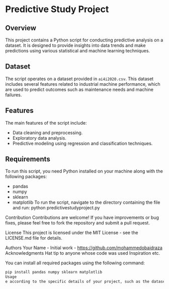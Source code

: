 # Predictive Study Project

## Overview
This project contains a Python script for conducting predictive analysis on a dataset. It is designed to provide insights into data trends and make predictions using various statistical and machine learning techniques.

## Dataset
The script operates on a dataset provided in `ai4i2020.csv`. This dataset includes several features related to industrial machine performance, which are used to predict outcomes such as maintenance needs and machine failures.

## Features
The main features of the script include:
- Data cleaning and preprocessing.
- Exploratory data analysis.
- Predictive modeling using regression and classification techniques.

## Requirements
To run this script, you need Python installed on your machine along with the following packages:
- pandas
- numpy
- sklearn
- matplotlib
To run the script, navigate to the directory containing the file and run:
python predictivestudyproject.py

Contribution
Contributions are welcome! If you have improvements or bug fixes, please feel free to fork the repository and submit a pull request.

License
This project is licensed under the MIT License - see the LICENSE.md file for details.

Authors
Your Name - Initial work - https://github.com/mohammedobaidraza
Acknowledgments
Hat tip to anyone whose code was used
Inspiration
etc.

You can install all required packages using the following command:
```bash
pip install pandas numpy sklearn matplotlib
Usage
e according to the specific details of your project, such as the dataset description, specific Python packages used, or any additional features of your script.







